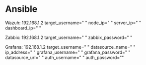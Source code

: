 # Ansible

Wazuh:
    192.168.1.2 target_username=" " node_ip=" " server_ip=" " dashboard_ip=" " 

Zabbix:
    192.168.1.2 target_username=" " zabbix_password=" " 

Grafana:
    192.168.1.2 target_username=" " datasource_name=" " ip_address=" " grafana_username=" " grafana_password=" " datasource_url=" " auth_username=" " auth_password="" 
